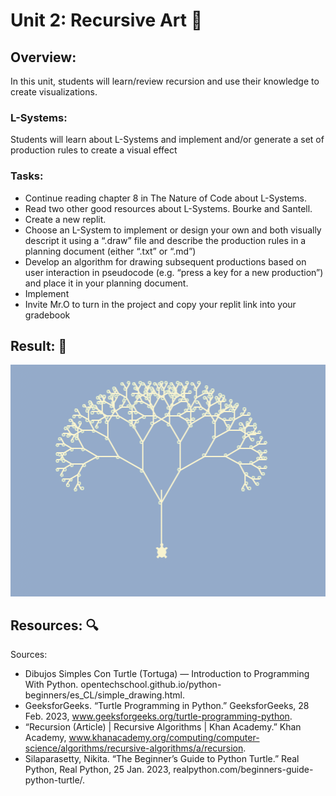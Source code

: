 # Unit 2: Recursive Art 🎨

## Overview:
In this unit, students will learn/review recursion and use their knowledge to create visualizations.


### L-Systems:
Students will learn about L-Systems and implement and/or generate a set of production rules to create a visual effect

### Tasks:
- Continue reading chapter 8 in The Nature of Code about L-Systems. 
- Read two other good resources about L-Systems. Bourke and Santell.
- Create a new replit. 
- Choose an L-System to implement or design your own and both visually descript it using a “.draw” file and describe the production rules in a planning document (either “.txt” or “.md”)
- Develop an algorithm for drawing subsequent productions based on user interaction in pseudocode (e.g. “press a key for a new production”) and place it in your planning document.
- Implement
- Invite Mr.O to turn in the project and copy your replit link into your gradebook

## Result: 📸

![L-System](/turtle.png)


## Resources: 🔍

Sources: 
- Dibujos Simples Con Turtle (Tortuga) — Introduction to Programming With Python. opentechschool.github.io/python-beginners/es_CL/simple_drawing.html.
- GeeksforGeeks. “Turtle Programming in Python.” GeeksforGeeks, 28 Feb. 2023, www.geeksforgeeks.org/turtle-programming-python.
- “Recursion (Article) | Recursive Algorithms | Khan Academy.” Khan Academy, www.khanacademy.org/computing/computer-science/algorithms/recursive-algorithms/a/recursion.
- Silaparasetty, Nikita. “The Beginner’s Guide to Python Turtle.” Real Python, Real Python, 25 Jan. 2023, realpython.com/beginners-guide-python-turtle/. 
